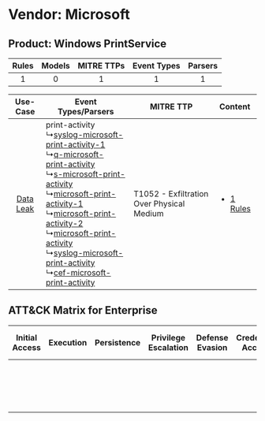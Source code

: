 Vendor: Microsoft
=================
Product: Windows PrintService
-----------------------------
| Rules | Models | MITRE TTPs | Event Types | Parsers |
|:-----:|:------:|:----------:|:-----------:|:-------:|
|   1   |   0    |     1      |      1      |    1    |

|    Use-Case    | Event Types/Parsers    | MITRE TTP    | Content    |
|:----:| ---- | ---- | ---- |
| [Data Leak](../../../UseCases/uc_data_leak.md) |  print-activity<br> ↳[syslog-microsoft-print-activity-1](Ps/pC_syslogmicrosoftprintactivity1.md)<br> ↳[q-microsoft-print-activity](Ps/pC_qmicrosoftprintactivity.md)<br> ↳[s-microsoft-print-activity](Ps/pC_smicrosoftprintactivity.md)<br> ↳[microsoft-print-activity-1](Ps/pC_microsoftprintactivity1.md)<br> ↳[microsoft-print-activity-2](Ps/pC_microsoftprintactivity2.md)<br> ↳[microsoft-print-activity](Ps/pC_microsoftprintactivity.md)<br> ↳[syslog-microsoft-print-activity](Ps/pC_syslogmicrosoftprintactivity.md)<br> ↳[cef-microsoft-print-activity](Ps/pC_cefmicrosoftprintactivity.md)<br> | T1052 - Exfiltration Over Physical Medium<br> | [<ul><li>1 Rules</li></ul>](RM/r_m_microsoft_windows_printservice_Data_Leak.md) |

ATT&CK Matrix for Enterprise
----------------------------
| Initial Access | Execution | Persistence | Privilege Escalation | Defense Evasion | Credential Access | Discovery | Lateral Movement | Collection | Command and Control | Exfiltration                                                                           | Impact |
| -------------- | --------- | ----------- | -------------------- | --------------- | ----------------- | --------- | ---------------- | ---------- | ------------------- | -------------------------------------------------------------------------------------- | ------ |
|                |           |             |                      |                 |                   |           |                  |            |                     | [Exfiltration Over Physical Medium](https://attack.mitre.org/techniques/T1052)<br><br> |        |